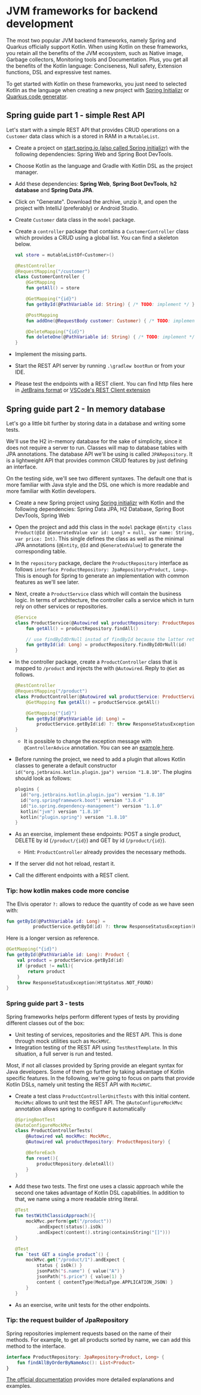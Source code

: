 # JVM frameworks for backend development

The most two popular JVM backend frameworks, namely Spring and Quarkus officially support Kotlin.
When using Kotlin on these frameworks, you retain all the benefits of the JVM ecosystem, such as Native image, Garbage collectors, Monitoring tools and Documentation.
Plus, you get all the benefits of the Kotlin language: Conciseness, Null safety, Extension functions, DSL and expressive test names.

To get started with Kotlin on these frameworks, you just need to selected Kotlin as the language when creating a new project with [Spring Initializr](https://start.spring.io/) or [Quarkus code generator](https://code.quarkus.io/).

## Spring guide part 1 - simple Rest API

Let's start with a simple REST API that provides CRUD operations on a `Customer` data class which is a stored in RAM in a `MutableList`.

- Create a project on [start.spring.io (also called Spring initializr)](https://start.spring.io/) with the following dependencies: Spring Web and Spring Boot DevTools.
- Choose Kotlin as the language and Gradle with Kotlin DSL as the project manager.
- Add these dependencies: **Spring Web**, **Spring Boot DevTools**, **h2 database** and **Spring Data JPA**.
- Click on "Generate". Download the archive, unzip it, and open the project with IntelliJ (preferably) or Android Studio.
- Create `Customer` data class in the `model` package.
- Create a `controller` package that contains a `CustomerController` class which provides a CRUD using a global list. You can find a skeleton below.

  ```kotlin
  val store = mutableListOf<Customer>()
  
  @RestController
  @RequestMapping("/customer")
  class CustomerController {
      @GetMapping
      fun getAll() = store
  
      @GetMapping("{id}")
      fun getById(@PathVariable id: String) { /* TODO: implement */ }
  
      @PostMapping
      fun addOne(@RequestBody customer: Customer) { /* TODO: implement */ }
  
      @DeleteMapping("{id}")
      fun deleteOne(@PathVariable id: String) { /* TODO: implement */ }
  }
  ```

- Implement the missing parts.
- Start the REST API server by running `.\gradlew bootRun` or from your IDE.
- Please test the endpoints with a REST client. You can find http files here in [JetBrains format](https://github.com/worldline/learning-kotlin/blob/main/material/spring-boot-kt-api/customer.jetbrains.http) or [VSCode's REST Client extension](https://github.com/worldline/learning-kotlin/blob/main/material/spring-boot-kt-api/customer.vscode-resclient.http)

## Spring guide part 2 - In memory database

Let's go a little bit further by storing data in a database and writing some tests.

We'll use the H2 in-memory database for the sake of simplicity, since it does not require a server to run.
Classes will map to database tables with JPA annotations.
The database API we'll be using is called `JPARepository`.
It is a lightweight API that provides common CRUD features by just defining an interface.

On the testing side, we'll see two different syntaxes.
The default one that is more familiar with Java style and the DSL one which is more readable and more familiar with Kotlin developers.

- Create a new Spring project using [Spring initializr](https://start.spring.io/) with Kotlin and the following dependencies: Spring Data JPA, H2 Database, Spring Boot DevTools, Spring Web
- Open the project and add this class in the `model` package `@Entity class Product(@Id @GeneratedValue var id: Long? = null, var name: String, var price: Int)`. This single defines the class as well as the minimal JPA annotations (`@Entity`, `@Id` and `@GeneratedValue`) to generate the corresponding table.
- In the `repository` package, declare the `ProductRepository` interface as follows `interface ProductRepository: JpaRepository<Product, Long>`. This is enough for Spring to generate an implementation with common features as we'll see later.
- Next, create a `ProductService` class which will contain the business logic. In terms of architecture, the controller calls a service which in turn rely on other services or repositories.

  ```kotlin
  @Service
  class ProductService(@Autowired val productRepository: ProductRepository) {
      fun getAll() = productRepository.findAll()
  
      // use findByIdOrNull instad of findById because the latter returns an optional<Product> instead of Product?
      fun getById(id: Long) = productRepository.findByIdOrNull(id)
  }
  ```

- In the controller package, create a `ProductController` class that is mapped to `/product` and injects the with `@Autowired`. Reply to `@Get` as follows.

  ```kotlin
  @RestController
  @RequestMapping("/product")
  class ProductController(@Autowired val productService: ProductService) {
      @GetMapping fun getAll() = productService.getAll()
  
      @GetMapping("{id}")
      fun getById(@PathVariable id: Long) =
          productService.getById(id) ?: throw ResponseStatusException(HttpStatus.NOT_FOUND)
  }
  ```

  - It is possible to change the exception message with `@ControllerAdvice` annotation. 
  You can see an [example here](https://spring.io/guides/tutorials/rest/).

- Before running the project, we need to add a plugin that allows Kotlin classes to generate a default constructor `id("org.jetbrains.kotlin.plugin.jpa") version "1.8.10"`. The plugins should look as follows:

  ```kotlin
  plugins {
    id("org.jetbrains.kotlin.plugin.jpa") version "1.8.10"
    id("org.springframework.boot") version "3.0.4"
    id("io.spring.dependency-management") version "1.1.0"
    kotlin("jvm") version "1.8.10"
    kotlin("plugin.spring") version "1.8.10"
  }
  ```

- As an exercise, implement these endpoints: POST a single product, DELETE by id (`/product/{id}`) and GET by id (`/product/{id}`).
  - Hint: `ProductController` already provides the necessary methods.
- If the server did not hot reload, restart it.
- Call the different endpoints with a REST client.

### Tip: how kotlin makes code more concise

The Elvis operator `?:` allows to reduce the quantity of code as we have seen with:

```kotlin
fun getById(@PathVariable id: Long) =
          productService.getById(id) ?: throw ResponseStatusException(HttpStatus.NOT_FOUND)
```

Here is a longer version as reference.

```kotlin
@GetMapping("{id}")
fun getById(@PathVariable id: Long): Product {
    val product = productService.getById(id)
    if (product != null){
        return product
    }
    throw ResponseStatusException(HttpStatus.NOT_FOUND)
}
```

### Spring guide part 3 - tests

Spring frameworks helps perform different types of tests by providing different classes out of the box:

- Unit testing of services, repositories and the REST API. This is done through mock utilities such as `MockMVC`.
- Integration testing of the REST API using `TestRestTemplate`. In this situation, a full server is run and tested.

Most, if not all classes provided by Spring provide an elegant syntax for Java developers.
Some of them go further by taking advantage of Kotlin specific features.
In the following, we're going to focus on parts that provide Kotlin DSLs, namely unit testing the REST API with `MockMVC`.

- Create a test class `ProductControllerUnitTests` with this initial content. `MockMvc` allows to unit test the REST API. The `@AutoConfigureMockMvc` annotation allows spring to configure it automatically

  ```kotlin
  @SpringBootTest
  @AutoConfigureMockMvc
  class ProductControllerTests(
      @Autowired val mockMvc: MockMvc,
      @Autowired val productRepository: ProductRepository) {
  
      @BeforeEach
      fun reset(){
          productRepository.deleteAll()
      }
  }
  ```

- Add these two tests. The first one uses a classic approach while the second one takes advantage of Kotlin DSL capabilities.
  In addition to that, we name using a more readable string literal.

  ```kotlin
  @Test
  fun testWithClassicApproach(){
      mockMvc.perform(get("/product"))
          .andExpect(status().isOk)
          .andExpect(content().string(containsString("[]")))
  }
  ```

  ```kotlin
  @Test
  fun `test GET a single product`() {
      mockMvc.get("/product/1").andExpect {
          status { isOk() }
          jsonPath("$.name") { value("A") }
          jsonPath("$.price") { value(1) }
          content { contentType(MediaType.APPLICATION_JSON) }
      }
  }
  ```

- As an exercise, write unit tests for the other endpoints.

### Tip: the request builder of JpaRepository

Spring repositories implement requests based on the name of their methods.
For example, to get all products sorted by name, we can add this method to the interface.

```kotlin
interface ProductRepository: JpaRepository<Product, Long> {
    fun findAllByOrderByNameAsc(): List<Product>
}
```

[The official documentation](https://docs.spring.io/spring-data/jpa/docs/current/reference/html/#repositories.query-methods.query-creation) provides more detailed explanations and examples.
